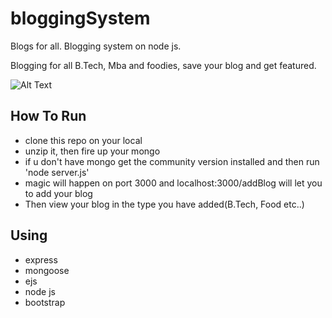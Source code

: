 # bloggingSystem
Blogs for all. Blogging system on node js.

Blogging for all B.Tech, Mba and foodies, save your blog and get featured.

![Alt Text](https://media.giphy.com/media/vFKqnCdLPNOKc/giphy.gif)


## How To Run
* clone this repo on your local
* unzip it, then fire up your mongo
* if u don't have mongo get the community version installed and then run 'node server.js'
* magic will happen on port 3000 and localhost:3000/addBlog will let you to add your blog
* Then view your blog in the type you have added(B.Tech, Food etc..)

## Using
* express
* mongoose
* ejs
* node js
* bootstrap
